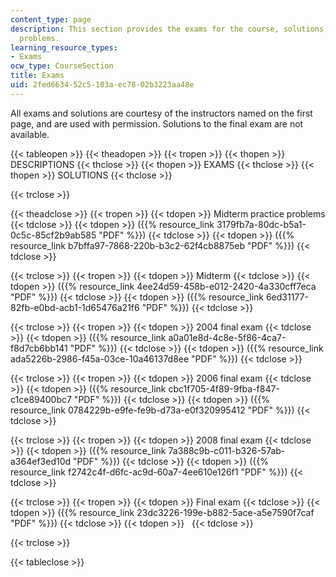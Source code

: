 ```yaml
---
content_type: page
description: This section provides the exams for the course, solutions, and practice
  problems.
learning_resource_types:
- Exams
ocw_type: CourseSection
title: Exams
uid: 2fed6634-52c5-103a-ec78-02b3223aa48e
---
```


All exams and solutions are courtesy of the instructors named on the first page, and are used with permission. Solutions to the final exam are not available.

{{< tableopen >}}
{{< theadopen >}}
{{< tropen >}}
{{< thopen >}}
DESCRIPTIONS
{{< thclose >}}
{{< thopen >}}
EXAMS
{{< thclose >}}
{{< thopen >}}
SOLUTIONS
{{< thclose >}}

{{< trclose >}}

{{< theadclose >}}
{{< tropen >}}
{{< tdopen >}}
Midterm practice problems
{{< tdclose >}}
{{< tdopen >}}
({{% resource_link 3179fb7a-80dc-b5a1-0c5c-85cf2b9ab585 "PDF" %}})
{{< tdclose >}}
{{< tdopen >}}
({{% resource_link b7bffa97-7868-220b-b3c2-62f4cb8875eb "PDF" %}})
{{< tdclose >}}

{{< trclose >}}
{{< tropen >}}
{{< tdopen >}}
Midterm
{{< tdclose >}}
{{< tdopen >}}
({{% resource_link 4ee24d59-458b-e012-2420-4a330cff7eca "PDF" %}})
{{< tdclose >}}
{{< tdopen >}}
({{% resource_link 6ed31177-82fb-e0bd-acb1-1d65476a21f6 "PDF" %}})
{{< tdclose >}}

{{< trclose >}}
{{< tropen >}}
{{< tdopen >}}
2004 final exam
{{< tdclose >}}
{{< tdopen >}}
({{% resource_link a0a01e8d-4c8e-5f86-4ca7-f8d7cb6bb141 "PDF" %}})
{{< tdclose >}}
{{< tdopen >}}
({{% resource_link ada5226b-2986-f45a-03ce-10a46137d8ee "PDF" %}})
{{< tdclose >}}

{{< trclose >}}
{{< tropen >}}
{{< tdopen >}}
2006 final exam
{{< tdclose >}}
{{< tdopen >}}
({{% resource_link cbc1f705-4f89-9fba-f847-c1ce89400bc7 "PDF" %}})
{{< tdclose >}}
{{< tdopen >}}
({{% resource_link 0784229b-e9fe-fe9b-d73a-e0f320995412 "PDF" %}})
{{< tdclose >}}

{{< trclose >}}
{{< tropen >}}
{{< tdopen >}}
2008 final exam
{{< tdclose >}}
{{< tdopen >}}
({{% resource_link 7a388c9b-c011-b326-57ab-a364ef3ed10d "PDF" %}})
{{< tdclose >}}
{{< tdopen >}}
({{% resource_link f2742c4f-d6fc-ac9d-60a7-4ee610e126f1 "PDF" %}})
{{< tdclose >}}

{{< trclose >}}
{{< tropen >}}
{{< tdopen >}}
Final exam
{{< tdclose >}}
{{< tdopen >}}
({{% resource_link 23dc3226-199e-b882-5ace-a5e7590f7caf "PDF" %}})
{{< tdclose >}}
{{< tdopen >}}
 
{{< tdclose >}}

{{< trclose >}}

{{< tableclose >}}